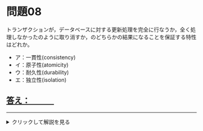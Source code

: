 # 問題08
トランザクションが，データベースに対する更新処理を完全に行なうか，全く処理しなかったのように取り消すか，のどちらかの結果になることを保証する特性はどれか。

- ア：一貫性(consistency)
- イ：原子性(atomicity)
- ウ：耐久性(durability)
- エ：独立性(isolation)

## <u>答え：　　　</u>
---
<details><summary>クリックして解説を見る</summary>

- **一貫性(consistency)**
  - データの矛盾がないか
- **原子性(atomicity)**
  - 実行されるかされないか
- **耐久性(durability)**
  - 一度保存したデータは消えない、永続性
- **独立性(isolation)**
  - 複数のトランザクションを同時に実行した場合と、順番に実行した場合の結果が等しくなることを保証、隔離性

4つはデータベースのトランザクション処理を行う上で必要不可欠とされる性質で、それぞれの頭文字を並べて**ACID特性**と呼ばれています。
この性質のうち **「トランザクション内の処理がすべて実行されるか、または全く実行されないことを保証する性質」** は原子性(atomicity)になります。


</details>